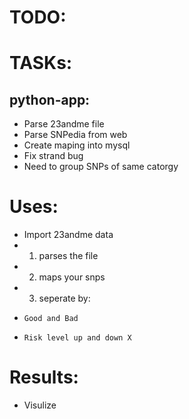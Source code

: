 # TODO:

# TASKs:

## python-app:

*  Parse 23andme file
*  Parse SNPedia from web
*  Create maping into mysql
*    Fix strand bug
*    Need to group SNPs of same catorgy

# Uses:

* Import 23andme data
*   1) parses the file
*   2) maps your snps
*   3) seperate by:
*     Good and Bad
*     Risk level up and down X

# Results:

* Visulize
